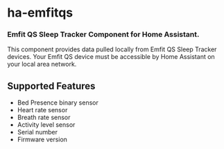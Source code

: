 # ha-emfitqs

### Emfit QS Sleep Tracker Component for Home Assistant.

This component provides data pulled locally from Emfit QS Sleep Tracker devices. Your Emfit QS device must be accessible by Home Assistant on your local area network.

## Supported Features
* Bed Presence binary sensor
* Heart rate sensor
* Breath rate sensor
* Activity level sensor
* Serial number
* Firmware version

